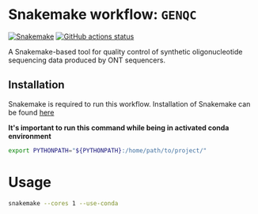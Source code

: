 # Snakemake workflow: `GENQC`

[![Snakemake](https://img.shields.io/badge/snakemake->=6.3.0-brightgreen.svg)](https://snakemake.github.io)
[![GitHub actions status](https://github.com/jsimonas/oligo-bench/workflows/Tests/badge.svg)](https://github.com/jsimonas/oligo-bench/actions?query=branch%3Amain+workflow%3ATests)


A Snakemake-based tool for quality control of synthetic oligonucleotide sequencing data produced by ONT sequencers.

## Installation

Snakemake is required to run this workflow. Installation of Snakemake can be found <a href='https://snakemake.readthedocs.io/en/stable/getting_started/installation.html'>here</a>

**It's important to run this command while being in activated conda environment**
```bash
export PYTHONPATH="${PYTHONPATH}:/home/path/to/project/"
```

# Usage

```bash
snakemake --cores 1 --use-conda
```